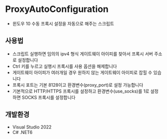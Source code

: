 # ProxyAutoConfiguration

- 윈도우 10 수동 프록시 설정을 자동으로 해주는 스크립트

## 사용법

- 스크립트 실행하면 임의의 ipv4 형식 게이트웨이 아이피를 찾아서 프록시 서버 주소로 설정합니다
- Ctrl 키를 누르고 실행시 프록시를 사용 옵션을 해제합니다
- 게이트웨이 아이피가 여러개일 경우 원하지 않는 게이트웨이 아이피로 잡힐 수 있습니다
- 프록시 포트는 기본 8128이고 환경변수(proxy_port)로 설정 가능합니다
- 기본적으로 HTTP/HTTPS 프록시를 설정하고 환경변수(use_socks)를 1로 설정하면 SOCKS 프록시를 설정합니다 

## 개발환경
- Visual Studio 2022
- C# .NET6